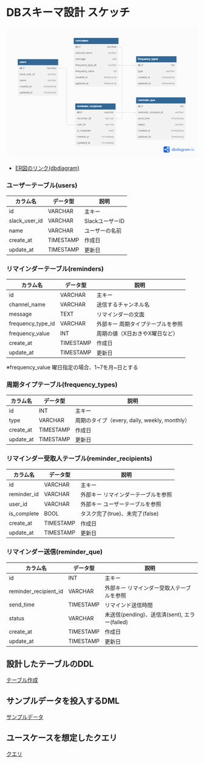 # DBスキーマ設計 スケッチ
![ER図](../db_modeling_4/image/ERD.png)

- [ER図のリンク(dbdiagram)](https://dbdiagram.io/d/reminder-66a011958b4bb5230e276cbb)

### ユーザーテーブル(users)
| カラム名      | データ型  | 説明                    |
|--------------|----------|------------------------|
| id           | VARCHAR  | 主キー                  |
| slack_user_id| VARCHAR  | SlackユーザーID   |
| name         | VARCHAR  | ユーザーの名前   |
| create_at    | TIMESTAMP| 作成日         |
| update_at    | TIMESTAMP| 更新日         |

### リマインダーテーブル(reminders)
| カラム名       | データ型   | 説明                   |
|---------------|----------|------------------------|
| id             | VARCHAR  | 主キー                 |
| channel_name   | VARCHAR  | 送信するチャンネル名   |
| message        | TEXT     | リマインダーの文面   |
| frequency_type_id | VARCHAR  | 外部キー 周期タイプテーブルを参照 |
| frequency_value   | INT      | 周期の値（X日おきやX曜日など） |
| create_at      | TIMESTAMP| 作成日         |
| update_at      | TIMESTAMP| 更新日         |

※frequency_value
曜日指定の場合、1~7を月~日とする

### 周期タイプテーブル(frequency_types)
| カラム名      | データ型  | 説明                    |
|--------------|----------|------------------------|
| id           | INT      | 主キー                  |
| type         | VARCHAR  | 周期のタイプ（every, daily, weekly, monthly）|
| create_at    | TIMESTAMP| 作成日         |
| update_at    | TIMESTAMP| 更新日         |

### リマインダー受取人テーブル(reminder_recipients)
| カラム名     | データ型   | 説明                   |
|-------------|----------|------------------------|
| id          | VARCHAR  | 主キー                 |
| reminder_id | VARCHAR  | 外部キー リマインダーテーブルを参照|
| user_id     | VARCHAR  | 外部キー ユーザーテーブルを参照   |
| is_complete | BOOL  | タスク完了(true)、未完了(false) |
| create_at      | TIMESTAMP| 作成日         |
| update_at      | TIMESTAMP| 更新日         |

### リマインダー送信(reminder_que)
| カラム名     | データ型   | 説明                   |
|-------------|----------|------------------------|
| id          | INT      | 主キー                 |
| reminder_recipient_id  | VARCHAR  | 外部キー リマインダー受取人テーブルを参照|
| send_time   | TIMESTAMP| リマインド送信時間   |
| status      | VARCHAR  | 未送信(pending)、送信済(sent),  エラー(failed)|
| create_at      | TIMESTAMP| 作成日         |
| update_at      | TIMESTAMP| 更新日         |


## 設計したテーブルのDDL
[テーブル作成](../db_modeling_4/mysql/script/DDL.sql)

## サンプルデータを投入するDML
[サンプルデータ](../db_modeling_4/mysql/script/DML.sql)

## ユースケースを想定したクエリ
[クエリ](../db_modeling_4/mysql/script/query.sql)

